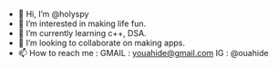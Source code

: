 - 👋 Hi, I’m @holyspy
- 👀 I’m interested in making life fun.
- 🌱 I’m currently learning c++, DSA.
- 💞️ I’m looking to collaborate on making apps.
- 📫 How to reach me : GMAIL : youahide@gmail.com
                        IG    : @ouahide

<!---
holyspy/holyspy is a ✨ special ✨ repository because its `README.md` (this file) appears on your GitHub profile.
You can click the Preview link to take a look at your changes.
--->
